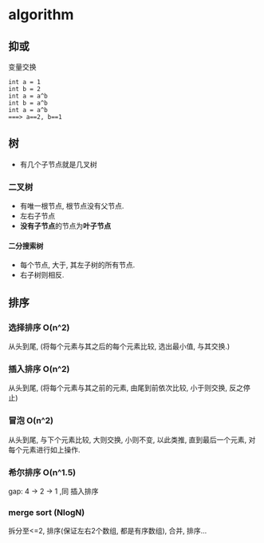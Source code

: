# algorithm

## 抑或

变量交换

```
int a = 1
int b = 2
int a = a^b
int b = a^b
int a = a^b
===> a==2, b==1
```

## 树

- 有几个子节点就是几叉树

### 二叉树

- 有唯一根节点, 根节点没有父节点.
- 左右子节点
- **没有子节点**的节点为**叶子节点**

#### 二分搜索树

- 每个节点, 大于, 其左子树的所有节点.
- 右子树则相反.

## 排序

### 选择排序 O(n^2)

从头到尾, (将每个元素与其之后的每个元素比较, 选出最小值, 与其交换.)

### 插入排序 O(n^2)

从头到尾, (将每个元素与其之前的元素, 由尾到前依次比较, 小于则交换, 反之停止)

### 冒泡 O(n^2)

从头到尾, 与下个元素比较, 大则交换, 小则不变, 以此类推, 直到最后一个元素, 对每个元素进行如上操作.

### 希尔排序 O(n^1.5)

gap: 4 -> 2 -> 1 ,同 插入排序

### merge sort (NlogN)

拆分至<=2, 排序(保证左右2个数组, 都是有序数组), 合并, 排序...



